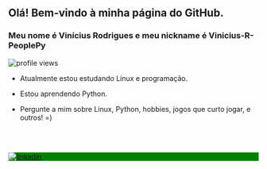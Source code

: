 ## Olá! Bem-vindo à minha página do GitHub.
### Meu nome é Vinícius Rodrigues e meu nickname é Vinicius-R-PeoplePy

<p align="left"> <img src="https://komarev.com/ghpvc/?username=Vinicius-R-PeoplePy&color=blue" alt="profile views"/> </p>

- Atualmente estou estudando Linux e programação. 

- Estou aprendendo Python. 

- Pergunte a mim sobre Linux, Python, hobbies, jogos que curto jogar, e outros! =)

<br> <br> 
<p align="left" style="background:green">
<a href="https://www.linkedin.com/in/vinícius-rodrigues-5b2098245
" target="_blank">
	<img align="center" src="https://img.shields.io/badge/-Vinicius-R-PeoplePy-05122A?style=flat&logo=linkedin" alt="linkedin"/>
</a>
</p>